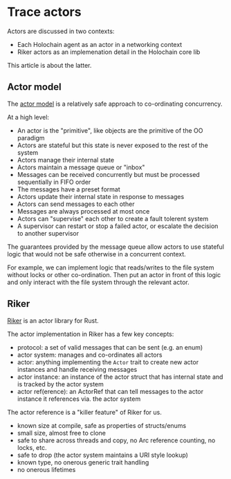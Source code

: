 # Trace actors

Actors are discussed in two contexts:

- Each Holochain agent as an actor in a networking context
- Riker actors as an implemenation detail in the Holochain core lib

This article is about the latter.

## Actor model

The [actor model](https://en.wikipedia.org/wiki/Actor_model) is a relatively safe approach to co-ordinating concurrency.

At a high level:

- An actor is the "primitive", like objects are the primitive of the OO paradigm
- Actors are stateful but this state is never exposed to the rest of the system
- Actors manage their internal state
- Actors maintain a message queue or "inbox"
- Messages can be received concurrently but must be processed sequentially in FIFO order
- The messages have a preset format
- Actors update their internal state in response to messages
- Actors can send messages to each other
- Messages are always processed at most once
- Actors can "supervise" each other to create a fault tolerent system
- A supervisor can restart or stop a failed actor, or escalate the decision to another supervisor

The guarantees provided by the message queue allow actors to use stateful logic
that would not be safe otherwise in a concurrent context.

For example, we can implement logic that reads/writes to the file system without
locks or other co-ordination. Then put an actor in front of this logic and only
interact with the file system through the relevant actor.

## Riker

[Riker](http://riker.rs/) is an actor library for Rust.

The actor implementation in Riker has a few key concepts:

- protocol: a set of valid messages that can be sent (e.g. an enum)
- actor system: manages and co-ordinates all actors
- actor: anything implementing the `Actor` trait to create new actor instances and handle receiving messages
- actor instance: an instance of the actor struct that has internal state and is tracked by the actor system
- actor ref(erence): an ActorRef<MyProtocol> that can tell messages to the actor instance it references via. the actor system

The actor reference is a "killer feature" of Riker for us.

- known size at compile, safe as properties of structs/enums
- small size, almost free to clone
- safe to share across threads and copy, no Arc reference counting, no locks, etc.
- safe to drop (the actor system maintains a URI style lookup)
- known type, no onerous generic trait handling
- no onerous lifetimes

